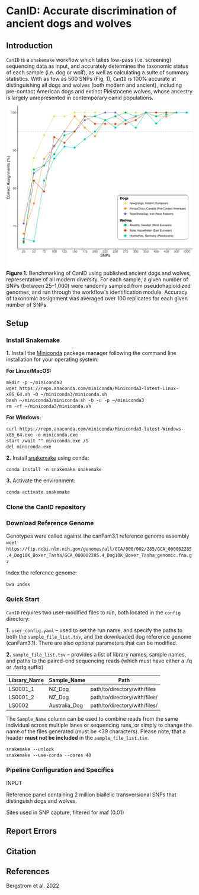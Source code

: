 # CanID: Accurate discrimination of ancient dogs and wolves

## **Introduction**
`CanID` is a `snakemake` workflow which takes low-pass (i.e. screening) sequencing data as input, and accurately determines the taxonomic status of each sample (i.e. dog or wolf), as well as calculating a suite of summary statistics. With as few as 500 SNPs (Fig. 1), `CanID` is 100% accurate at distinguishing all dogs and wolves (both modern and ancient), including pre-contact American dogs and extinct Pleistocene wolves, whose ancestry is largely unrepresented in contemporary canid populations.

![Sample Image](CanID_Benchmark.jpg)
**Figure 1.** Benchmarking of CanID using published ancient dogs and wolves, representative of all modern diversity. For each sample, a given number of SNPs (between 25–1,000) were randomly sampled from pseudohaploidized genomes, and run through the workflow's identification module. Accuracy of taxonomic assignment was averaged over 100 replicates for each given number of SNPs.

## **Setup**
### **Install Snakemake**

**1.** Install the [Miniconda](https://docs.anaconda.com/free/miniconda/#quick-command-line-install) package manager following the command line installation for your operating system:

**For Linux/MacOS:**
```
mkdir -p ~/miniconda3
wget https://repo.anaconda.com/miniconda/Miniconda3-latest-Linux-x86_64.sh -O ~/miniconda3/miniconda.sh
bash ~/miniconda3/miniconda.sh -b -u -p ~/miniconda3
rm -rf ~/miniconda3/miniconda.sh
```
**For Windows:**
```
curl https://repo.anaconda.com/miniconda/Miniconda3-latest-Windows-x86_64.exe -o miniconda.exe
start /wait "" miniconda.exe /S
del miniconda.exe
```

**2.** Install [snakemake](https://snakemake.readthedocs.io/en/stable/) using conda:

```
conda install -n snakemake snakemake
```

**3.** Activate the environment:

```
conda activate snakemake
```

### **Clone the CanID repository**



### **Download Reference Genome**
Genotypes were called against the canFam3.1 reference genome assembly
`wget https://ftp.ncbi.nlm.nih.gov/genomes/all/GCA/000/002/285/GCA_000002285.4_Dog10K_Boxer_Tasha/GCA_000002285.4_Dog10K_Boxer_Tasha_genomic.fna.gz`

Index the reference genome:

```
bwa index
```

### **Quick Start**
`CanID` requires two user-modified files to run, both located in the `config` directory:

**1.** `user_config.yaml` – used to set the run name, and specify the paths to both the `sample_file_list.tsv`, and the downloaded dog reference genome (canFam3.1). There are also optional parameters that can be modified.

**2.** `sample_file_list.tsv` – provides a list of library names, sample names, and paths to the paired-end sequencing reads (which must have either a .fq or .fastq suffix)

| Library_Name | Sample_Name | Path |
|-----------|-----|--------|
| LS0001_1 | NZ_Dog | path/to/directory/with/files |
| LS0001_2 | NZ_Dog | path/to/directory/with/files/ |
| LS0002 | Australia_Dog | path/to/directory/with/files/ |

The `Sample_Name` column can be used to combine reads from the same individual across multiple lanes or sequencing runs, or simply to change the name of the files generated (must be <39 characters).
Please note, that a header **must not be included** in the `sample_file_list.tsv`. 

```
snakemake --unlock
snakemake --use-conda --cores 40
```

### **Pipeline Configuration and Specifics**


INPUT

Reference panel containing 2 million biallelic transversional SNPs that distinguish dogs and wolves.

Sites used in SNP capture, filtered for maf (0.01)


## **Report Errors**


## **Citation**

## **References**
Bergstrom et al. 2022
